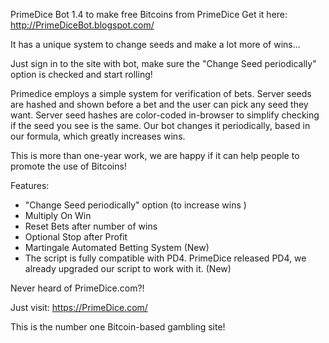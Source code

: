 PrimeDice Bot 1.4 to make free Bitcoins from PrimeDice
Get it here: http://PrimeDiceBot.blogspot.com/

It has a unique system to change seeds and make a lot more of wins...

Just sign in to the site with bot, make sure the "Change Seed periodically" option is checked and start rolling!

Primedice employs a simple system for verification of bets. Server seeds are hashed and shown before a bet and the user can pick any seed they want. Server seed hashes are color-coded in-browser to simplify checking if the seed you see is the same.
Our bot changes it periodically, based in our formula, which greatly increases wins.

This is more than one-year work, we are happy if it can help people to promote the use of Bitcoins!

Features:

- "Change Seed periodically" option (to increase wins )
- Multiply On Win
- Reset Bets after number of wins
- Optional Stop after Profit
- Martingale Automated Betting System (New)
- The script is fully compatible with PD4.
PrimeDice released PD4, we already upgraded our script to work with it. (New)

Never heard of PrimeDice.com?!

Just visit: https://PrimeDice.com/

This is the number one Bitcoin-based gambling site!
